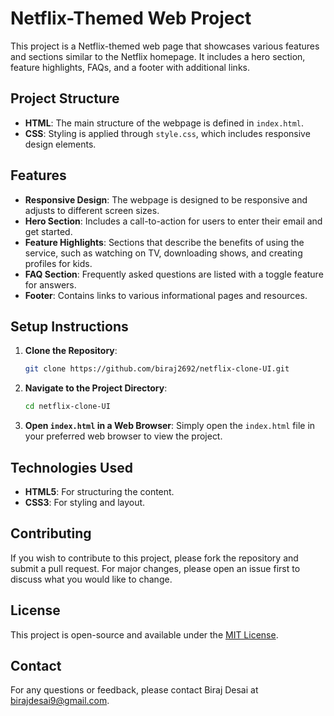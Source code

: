 
# Netflix-Themed Web Project

This project is a Netflix-themed web page that showcases various features and sections similar to the Netflix homepage. It includes a hero section, feature highlights, FAQs, and a footer with additional links.

## Project Structure

- **HTML**: The main structure of the webpage is defined in `index.html`.
- **CSS**: Styling is applied through `style.css`, which includes responsive design elements.

## Features

- **Responsive Design**: The webpage is designed to be responsive and adjusts to different screen sizes.
- **Hero Section**: Includes a call-to-action for users to enter their email and get started.
- **Feature Highlights**: Sections that describe the benefits of using the service, such as watching on TV, downloading shows, and creating profiles for kids.
- **FAQ Section**: Frequently asked questions are listed with a toggle feature for answers.
- **Footer**: Contains links to various informational pages and resources.

## Setup Instructions

1. **Clone the Repository**: 
   ```bash
   git clone https://github.com/biraj2692/netflix-clone-UI.git
   ```
2. **Navigate to the Project Directory**:
   ```bash
   cd netflix-clone-UI
   ```
3. **Open `index.html` in a Web Browser**: 
   Simply open the `index.html` file in your preferred web browser to view the project.

## Technologies Used

- **HTML5**: For structuring the content.
- **CSS3**: For styling and layout.

## Contributing

If you wish to contribute to this project, please fork the repository and submit a pull request. For major changes, please open an issue first to discuss what you would like to change.

## License

This project is open-source and available under the [MIT License](LICENSE).

## Contact

For any questions or feedback, please contact Biraj Desai at birajdesai9@gmail.com.

```
